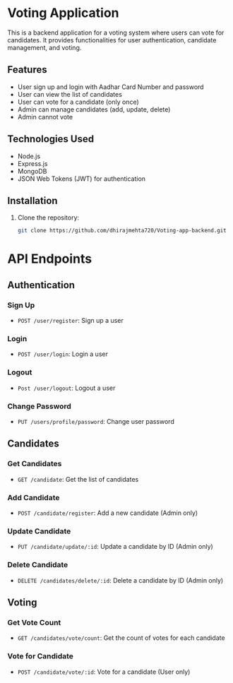 # Voting Application

This is a backend application for a voting system where users can vote for candidates. It provides functionalities for user authentication, candidate management, and voting.

## Features

- User sign up and login with Aadhar Card Number and password
- User can view the list of candidates
- User can vote for a candidate (only once)
- Admin can manage candidates (add, update, delete)
- Admin cannot vote

## Technologies Used

- Node.js
- Express.js
- MongoDB
- JSON Web Tokens (JWT) for authentication

## Installation

1. Clone the repository:

   ```bash
   git clone https://github.com/dhirajmehta720/Voting-app-backend.git


# API Endpoints

## Authentication

### Sign Up
- `POST /user/register`: Sign up a user

### Login
- `POST /user/login`: Login a user

### Logout
- `Post /user/logout`: Logout a user

### Change Password
- `PUT /users/profile/password`: Change user password


## Candidates

### Get Candidates
- `GET /candidate`: Get the list of candidates

### Add Candidate
- `POST /candidate/register`: Add a new candidate (Admin only)

### Update Candidate
- `PUT /candidate/update/:id`: Update a candidate by ID (Admin only)

### Delete Candidate
- `DELETE /candidates/delete/:id`: Delete a candidate by ID (Admin only)

## Voting

### Get Vote Count
- `GET /candidates/vote/count`: Get the count of votes for each candidate

### Vote for Candidate
- `POST /candidate/vote/:id`: Vote for a candidate (User only)

